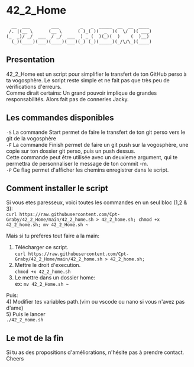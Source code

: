# 42_2_Home  
```
  __  ___        ___        _   _  _____  __  __  ____   
 /. |(__ \      (__ \      ( )_( )(  _  )(  \/  )( ___)  
(_  _)/ _/  ___  / _/  ___  ) _ (  )(_)(  )    (  )__)   
  (_)(____)(___)(____)(___)(_) (_)(_____)(_/\/\_)(____)  
```
  
## Presentation
42_2_Home est un script pour simplifier le transfert de ton GitHub perso à ta vogosphère.
Le script reste simple et ne fait pas que très peu de vérifications d'erreurs.  
Comme dirait certains: Un grand pouvoir implique de grandes responsabilités. Alors fait pas de conneries Jacky.

## Les commandes disponibles
```-S```  La commande Start permet de faire le transfert de ton git perso vers le git de la vogosphère  
```-F``` La commande Finish permet de faire un git push sur la vogosphère, une copie sur ton dossier git perso, puis un push dessus.  
    Cette commande peut être utilisée avec un deuxieme argument, qui te permettra de personnaliser le message de ton commit -m.    
```-P```  Ce flag permet d'afficher les chemins enregistrer dans le script.  

## Comment installer le script
Si vous etes paresseux, voici toutes les commandes en un seul bloc (1,2 & 3):  
```curl https://raw.githubusercontent.com/Cpt-Graby/42_2_Home/main/42_2_home.sh > 42_2_home.sh; chmod +x 42_2_home.sh; mv 42_2_Home.sh ~ ```  

Mais si tu preferes tout faire a la main:  
1) Télécharger ce script.  
``` curl https://raw.githubusercontent.com/Cpt-Graby/42_2_Home/main/42_2_home.sh > 42_2_home.sh; ```
2) Mettre le droit d'execution.  
```chmod +x 42_2_home.sh ```  
3) Le mettre dans un dossier home:  
ex: ```mv 42_2_Home.sh ~ ```  
  
Puis:  
4) Modifier tes variables path.(vim ou vscode ou nano si vous n'avez pas d'ame)  
5) Puis le lancer  
```./42_2_Home.sh```

## Le mot de la fin  
Si tu as des propositions d'améliorations, n'hésite pas à prendre contact.  
Cheers
